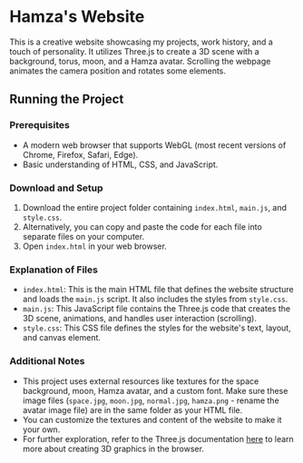 # Hamza's Website

This is a creative website showcasing my projects, work history, and a touch of personality. It utilizes Three.js to create a 3D scene with a background, torus, moon, and a Hamza avatar. Scrolling the webpage animates the camera position and rotates some elements.

## Running the Project

### Prerequisites

- A modern web browser that supports WebGL (most recent versions of Chrome, Firefox, Safari, Edge).
- Basic understanding of HTML, CSS, and JavaScript.

### Download and Setup

1. Download the entire project folder containing `index.html`, `main.js`, and `style.css`.
2. Alternatively, you can copy and paste the code for each file into separate files on your computer.
3. Open `index.html` in your web browser.

### Explanation of Files

- `index.html`: This is the main HTML file that defines the website structure and loads the `main.js` script. It also includes the styles from `style.css`.
- `main.js`: This JavaScript file contains the Three.js code that creates the 3D scene, animations, and handles user interaction (scrolling).
- `style.css`: This CSS file defines the styles for the website's text, layout, and canvas element.

### Additional Notes

- This project uses external resources like textures for the space background, moon, Hamza avatar, and a custom font. Make sure these image files (`space.jpg`, `moon.jpg`, `normal.jpg`, `hamza.png` - rename the avatar image file) are in the same folder as your HTML file.
- You can customize the textures and content of the website to make it your own.
- For further exploration, refer to the Three.js documentation [here](https://threejs.org/) to learn more about creating 3D graphics in the browser.
